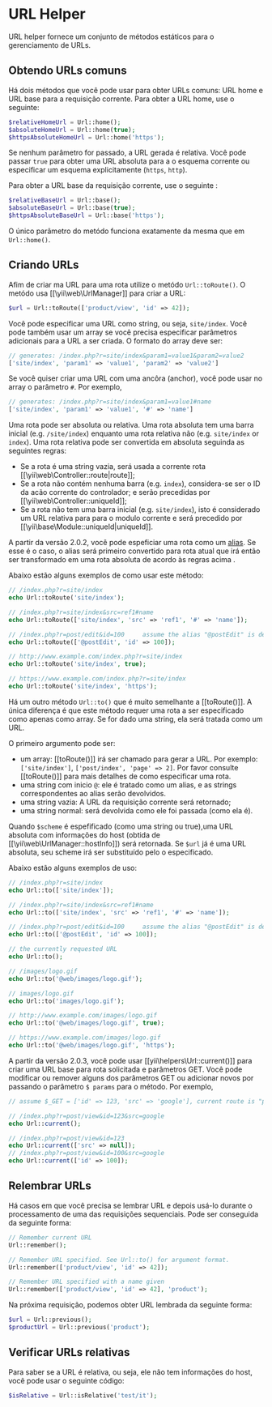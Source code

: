URL Helper
==========

URL helper fornece um conjunto de métodos estáticos para o gerenciamento de URLs.


## Obtendo URLs comuns <span id="getting-common-urls"></span>

Há dois métodos que você pode usar para obter URLs comuns: URL home e URL base para a requisição corrente. Para obter a URL home, use o seguinte:

```php
$relativeHomeUrl = Url::home();
$absoluteHomeUrl = Url::home(true);
$httpsAbsoluteHomeUrl = Url::home('https');
```

Se nenhum parâmetro for passado, a URL gerada é relativa. Você pode passar `true` para obter uma URL absoluta para a o esquema corrente ou especificar um esquema explicitamente (`https`, `http`).

Para obter a URL base da requisição corrente, use o seguinte :
 
```php
$relativeBaseUrl = Url::base();
$absoluteBaseUrl = Url::base(true);
$httpsAbsoluteBaseUrl = Url::base('https');
```

O único parâmetro do metódo funciona exatamente da mesma que em  `Url::home()`.


## Criando URLs <span id="creating-urls"></span>

Afim de criar ma URL para uma rota utilize o metódo `Url::toRoute()`. O metódo usa [[\yii\web\UrlManager]] para criar a URL:

```php
$url = Url::toRoute(['product/view', 'id' => 42]);
```
 
Você pode especificar uma URL como string, ou seja, `site/index`. Você pode também usar um array se você precisa especificar parâmetros adicionais para a URL a ser criada. O formato do array deve ser:

```php
// generates: /index.php?r=site/index&param1=value1&param2=value2
['site/index', 'param1' => 'value1', 'param2' => 'value2']
```

Se você quiser criar uma URL com uma ancôra (anchor), você pode usar no array o parâmetro `#`. Por exemplo,

```php
// generates: /index.php?r=site/index&param1=value1#name
['site/index', 'param1' => 'value1', '#' => 'name']
```

Uma rota pode ser absoluta ou relativa. Uma rota absoluta tem uma barra inicial (e.g. `/site/index`) enquanto uma rota relativa não (e.g. `site/index` or `index`). Uma rota relativa pode ser convertida em absoluta seguinda as seguintes regras:

- Se a rota é uma string vazia, será usada a corrente rota [[\yii\web\Controller::route|route]];
- Se a rota não contém nenhuma barra (e.g. `index`), considera-se ser o ID da acão corrente do controlador;
  e serão precedidas por [[\yii\web\Controller::uniqueId]];
- Se a rota não tem uma barra inicial (e.g. `site/index`), isto é considerado um URL relativa para para o modulo corrente
  e será precedido por [[\yii\base\Module::uniqueId|uniqueId]].
  
A partir da versão 2.0.2, você pode espeficiar uma rota como um [alias](concept-aliases.md). Se esse é o caso,
o alias será primeiro convertido para rota atual que irá então ser transformado em uma rota absoluta de acordo
às regras acima .

Abaixo estão alguns exemplos de como usar este método:

```php
// /index.php?r=site/index
echo Url::toRoute('site/index');

// /index.php?r=site/index&src=ref1#name
echo Url::toRoute(['site/index', 'src' => 'ref1', '#' => 'name']);

// /index.php?r=post/edit&id=100     assume the alias "@postEdit" is defined as "post/edit"
echo Url::toRoute(['@postEdit', 'id' => 100]);

// http://www.example.com/index.php?r=site/index
echo Url::toRoute('site/index', true);

// https://www.example.com/index.php?r=site/index
echo Url::toRoute('site/index', 'https');
```

Há um outro método `Url::to()` que é muito semelhante a [[toRoute()]]. A única diferença é que este método requer uma rota a ser especificado como apenas como array. Se for dado uma string, ela será tratada como um URL.

O primeiro argumento pode ser:
         
- um array: [[toRoute()]]  irá ser chamado para gerar a URL. Por exemplo:
  `['site/index']`, `['post/index', 'page' => 2]`. Por favor consulte [[toRoute()]] para mais detalhes de como especificar uma rota.
- uma string com inicio `@`: ele é tratado como um alias, e as strings correspondentes ao alias serão devolvidos.
- uma string vazia: A URL da requisição corrente será retornado;
- uma string normal: será devolvida como ele foi passada (como ela é).

Quando `$scheme` é espefificado (como uma string ou true),uma URL absoluta com informações do host (obtida de
[[\yii\web\UrlManager::hostInfo]]) será retornada. Se `$url` já é uma URL absoluta, seu scheme
irá ser substituído pelo o especificado.

Abaixo estão alguns exemplos de uso:

```php
// /index.php?r=site/index
echo Url::to(['site/index']);

// /index.php?r=site/index&src=ref1#name
echo Url::to(['site/index', 'src' => 'ref1', '#' => 'name']);

// /index.php?r=post/edit&id=100     assume the alias "@postEdit" is defined as "post/edit"
echo Url::to(['@postEdit', 'id' => 100]);

// the currently requested URL
echo Url::to();

// /images/logo.gif
echo Url::to('@web/images/logo.gif');

// images/logo.gif
echo Url::to('images/logo.gif');

// http://www.example.com/images/logo.gif
echo Url::to('@web/images/logo.gif', true);

// https://www.example.com/images/logo.gif
echo Url::to('@web/images/logo.gif', 'https');
```

A partir da versão 2.0.3, você pode usar [[yii\helpers\Url::current()]] para criar uma URL base para rota solicitada e parâmetros GET. Você pode modificar ou remover alguns dos parâmetros GET ou adicionar novos por
passando o parâmetro `$ params` para o método. Por exemplo,

```php
// assume $_GET = ['id' => 123, 'src' => 'google'], current route is "post/view"

// /index.php?r=post/view&id=123&src=google
echo Url::current();

// /index.php?r=post/view&id=123
echo Url::current(['src' => null]);
// /index.php?r=post/view&id=100&src=google
echo Url::current(['id' => 100]);
```


## Relembrar URLs <span id="remember-urls"></span>

Há casos em que você precisa se lembrar URL e depois usá-lo durante o processamento de uma das requisições sequenciais.
Pode ser conseguida da seguinte forma:
 
```php
// Remember current URL 
Url::remember();

// Remember URL specified. See Url::to() for argument format.
Url::remember(['product/view', 'id' => 42]);

// Remember URL specified with a name given
Url::remember(['product/view', 'id' => 42], 'product');
```

Na próxima requisição, podemos obter URL lembrada da seguinte forma:

```php
$url = Url::previous();
$productUrl = Url::previous('product');
```
                        
## Verificar URLs relativas <span id="checking-relative-urls"></span>

Para saber se a URL é relativa, ou seja, ele não tem informações do host, você pode usar o seguinte código:
                             
```php
$isRelative = Url::isRelative('test/it');
```
